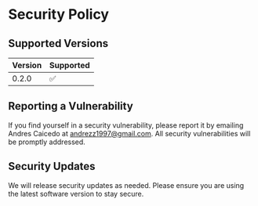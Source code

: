 # Security Policy

## Supported Versions

| Version | Supported          |
| ------- | ------------------ |
| 0.2.0   | :white_check_mark: |

## Reporting a Vulnerability

If you find yourself in a security vulnerability, please report it by emailing Andres Caicedo at andrezz1997@gmail.com. All security vulnerabilities will be promptly addressed.

## Security Updates

We will release security updates as needed. Please ensure you are using the latest software version to stay secure.
